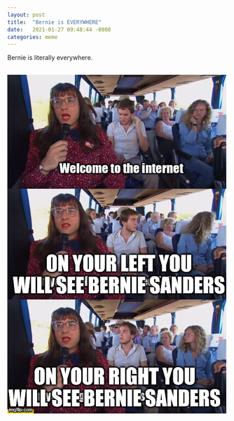 ```yaml
---
layout: post
title:  "Bernie is EVERYWHERE"
date:   2021-01-27 09:48:44 -0800
categories: meme
---
```

Bernie is literally everywhere. <br clear="all"><br clear="all">

![Bernie](/images/4vj93d.jpg)

 
